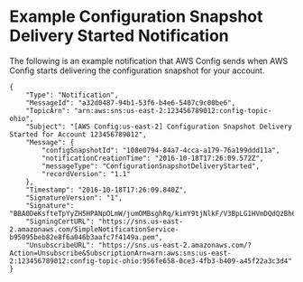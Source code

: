 # Example Configuration Snapshot Delivery Started Notification<a name="example-configuration-snapshot-notification-started"></a>

The following is an example notification that AWS Config sends when AWS Config starts delivering the configuration snapshot for your account\.

```
{
    "Type": "Notification",
    "MessageId": "a32d0487-94b1-53f6-b4e6-5407c9c00be6",
    "TopicArn": "arn:aws:sns:us-east-2:123456789012:config-topic-ohio",
    "Subject": "[AWS Config:us-east-2] Configuration Snapshot Delivery Started for Account 123456789012",
    "Message": {
        "configSnapshotId": "108e0794-84a7-4cca-a179-76a199ddd11a",
        "notificationCreationTime": "2016-10-18T17:26:09.572Z",
        "messageType": "ConfigurationSnapshotDeliveryStarted",
        "recordVersion": "1.1"
    },
    "Timestamp": "2016-10-18T17:26:09.840Z",
    "SignatureVersion": "1",
    "Signature": "BBA0DeKsfteTpYyZH5HPANpOLmW/jumOMBsghRq/kimY9tjNlkF/V3BpLG1HVmDQdQzBh6oKE0h0rxcazbyGf5KF5W5r1zKKlEnS9xugFzALPUx//olSJ4neWalLBKNIq1xvAQgu9qHfDR7dS2aCwe4scQfqOjn1Ev7PlZqxmT+ux3SR/C54cbfcduDpDsPwdo868+TpZvMtaU30ySnX04fmOgxoiA8AJO/EnjduQ08/zd4SYXhm+H9wavcwXB9XECelHhRW70Y+wHQixfx40S1SaSRzvnJE+m9mHphFQs64YraRDRv6tMaenTk6CVPO+81ceAXIg2E1m7hZ7lz4PA==",
    "SigningCertURL": "https://sns.us-east-2.amazonaws.com/SimpleNotificationService-b95095beb82e8f6a046b3aafc7f4149a.pem",
    "UnsubscribeURL": "https://sns.us-east-2.amazonaws.com/?Action=Unsubscribe&SubscriptionArn=arn:aws:sns:us-east-2:123456789012:config-topic-ohio:956fe658-0ce3-4fb3-b409-a45f22a3c3d4"
}
```